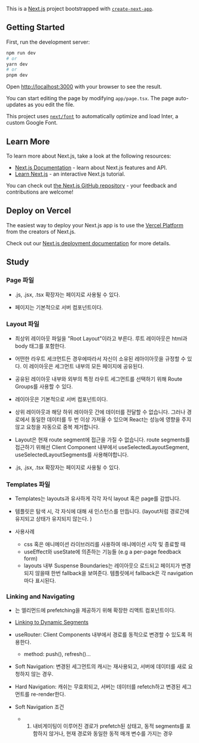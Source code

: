 This is a [Next.js](https://nextjs.org/) project bootstrapped with [`create-next-app`](https://github.com/vercel/next.js/tree/canary/packages/create-next-app).

## Getting Started

First, run the development server:

```bash
npm run dev
# or
yarn dev
# or
pnpm dev
```

Open [http://localhost:3000](http://localhost:3000) with your browser to see the result.

You can start editing the page by modifying `app/page.tsx`. The page auto-updates as you edit the file.

This project uses [`next/font`](https://nextjs.org/docs/basic-features/font-optimization) to automatically optimize and load Inter, a custom Google Font.

## Learn More

To learn more about Next.js, take a look at the following resources:

- [Next.js Documentation](https://nextjs.org/docs) - learn about Next.js features and API.
- [Learn Next.js](https://nextjs.org/learn) - an interactive Next.js tutorial.

You can check out [the Next.js GitHub repository](https://github.com/vercel/next.js/) - your feedback and contributions are welcome!

## Deploy on Vercel

The easiest way to deploy your Next.js app is to use the [Vercel Platform](https://vercel.com/new?utm_medium=default-template&filter=next.js&utm_source=create-next-app&utm_campaign=create-next-app-readme) from the creators of Next.js.

Check out our [Next.js deployment documentation](https://nextjs.org/docs/deployment) for more details.

## Study

### Page 파일

- .js, .jsx, .tsx 확장자는 페이지로 사용될 수 있다.

- 페이지는 기본적으로 서버 컴포넌트이다.

### Layout 파일

- 최상위 레이아웃 파일을 "Root Layout"이라고 부른다.
  루트 레이아웃은 html과 body 태그를 포함한다.

- 어떤한 라우트 세크먼트든 경우에따라서 자신이 소유된 레아이아웃을 규정할 수 있다.
  이 레이아웃은 세그먼트 내부의 모든 페이지에 공유된다.

- 공유된 레이아웃 내부와 외부의 특정 라우트 세그먼트를 선택하기 위해 Route Groups를 사용할 수 있다.

- 레이아웃은 기본적으로 서버 컴포넌트이다.

- 상위 레이아웃과 해당 하위 레이아웃 간에 데이터를 전달할 수 없습니다. 그러나 경로에서 동일한 데이터를 두 번 이상 가져올 수 있으며 React는 성능에 영향을 주지 않고 요청을 자동으로 중복 제거합니다.

- Layout은 현재 route segment에 접근을 가질 수 없습니다. route segments를 접근하기 위해선 Client Component 내부에서 useSelectedLayoutSegment, useSelectedLayoutSegments를 사용해야합니다.

- .js, .jsx, .tsx 확장자는 페이지로 사용될 수 있다.

### Templates 파일

- Templates는 layouts과 유사하게 각각 자식 layout 혹은 page를 감쌉니다.

- 템플릿은 탐색 시, 각 자식에 대해 새 인스턴스를 만듭니다. (layout처럼 경로간에 유지되고 상태가 유지되지 않는다. )

- 사용사례
  - css 혹은 애니메이션 라이브러리를 사용하여 애니메이션 시작 및 종료할 때
  - useEffect와 useState에 의존하는 기능들 (e.g a per-page feedback form)
  - layouts 내부 Suspense Boundaries는 레이아웃으 로드되고 페이지가 변경되지 않을때 한번 fallback을 보여준다. 템플릿에서 fallback은 각 navigation 마다 표시된다.

### Linking and Navigating

- <Link> 는 <a>엘리먼드에 prefetching을 제공하기 위해 확장한 리액트 컴포넌트이다.

- [Linking to Dynamic Segments](https://nextjs.org/docs/app/building-your-application/routing/linking-and-navigating#linking-to-dynamic-segments)

- useRouter: Client Components 내부에서 경로를 동적으로 변경할 수 있도록 허용한다.

  - method: push(), refresh()...

- Soft Navigation: 변경된 세그먼트의 캐시는 재사용되고, 서버에 데이터를 새로 요청하지 않는 경우.

- Hard Navigation: 캐쉬는 무효회되고, 서버는 데이터를 refetch하고 변경된 세그먼트를 re-render한다.

- Soft Navigation 조건
  - 1. 내비게이팅이 이루어진 경로가 prefetch된 상태고, 동적 segments를 포함하지 않거나, 현재 경로와 동일한 동적 매개 변수를 가지는 경우
